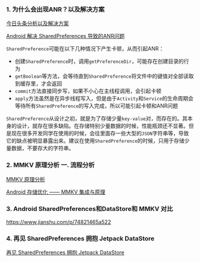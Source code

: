 ### 1. 为什么会出现ANR？以及解决方案

[今日头条分析以及解决方案](https://blog.csdn.net/ByteDanceTech/article/details/116810918?ops_request_misc=&request_id=&biz_id=102&utm_term=%E4%BB%8A%E6%97%A5%E5%A4%B4%E6%9D%A1%20ANR%20&utm_medium=distribute.pc_search_result.none-task-blog-2~all~sobaiduweb~default-3-116810918.first_rank_v2_pc_rank_v29&spm=1018.2226.3001.4187)

[Android 解决 SharedPreferences 导致的ANR问题](https://blog.csdn.net/zhuoxiuwu/article/details/122577485)

`SharedPreference`可能在以下几种情况下产生卡顿，从而引起ANR：

- 创建`SharedPreference`时，调用`getPreferenceDir`，可能存在创建目录的行为
- `getBoolean`等方法，会等待直到`SharedPreference`将文件中的键值对全部读取到缓存里，才会返回
- `commit`方法直接同步写，如果不小心在主线程调用，会引起卡顿
- `apply`方法虽然是在异步线程写入，但是由于`Activity`和`Service`的生命周期会等待所有`SharedPreference`的写入完成，所以可能引起卡顿和ANR问题

`SharedPreference`从设计之初，就是为了存储少量`key-value`对，而存在的。其本身的设计，就存在很多缺陷。在存储特别少量数据的时候，性能瓶颈还不显著。但是现在很多开发同学在使用的时候，会往里面存一些大型的`JSON`字符串等，导致它的缺点被明显暴露出来。建议在使用`SharedPreference`的时候，只用于存储少量数据，不要存大的字符串。

### 2. MMKV 原理分析 一. 流程分析

[MMKV 原理分析](https://juejin.cn/post/7078640657807441934)

[Android 存储优化 —— MMKV 集成与原理](https://juejin.cn/post/6844903914119102472)

### 3. Android SharedPreferences和DataStore和 MMKV 对比

https://www.jianshu.com/p/74821465a522

### 4. 再见 SharedPreferences 拥抱 Jetpack DataStore

[再见 SharedPreferences 拥抱 Jetpack DataStore](https://juejin.cn/post/6881442312560803853)
